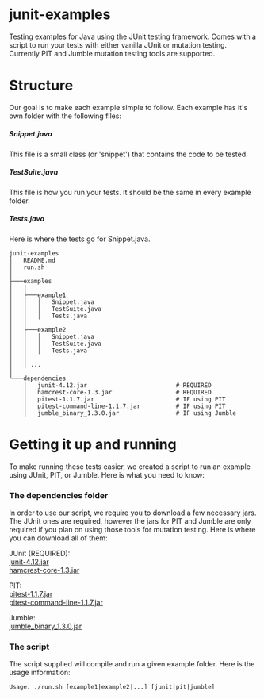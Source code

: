 # junit-examples
Testing examples for Java using the JUnit testing framework. Comes with a script to run your tests with either vanilla JUnit or mutation testing. Currently PIT and Jumble mutation testing tools are supported.

# Structure
Our goal is to make each example simple to follow. Each example has it's own folder with the following files:

##### Snippet.java
This file is a small class (or 'snippet') that contains the code to be tested.

##### TestSuite.java
This file is how you run your tests. It should be the same in every example folder.

##### Tests.java
Here is where the tests go for Snippet.java.

```
junit-examples
│   README.md
│   run.sh
│
├───examples
│   │
│   ├───example1
│   │   │   Snippet.java
│   │   │   TestSuite.java
│   │   │   Tests.java
│   │
│   ├───example2
│   │   │   Snippet.java
│   │   │   TestSuite.java
│   │   │   Tests.java
│   │
│   │ ...
│
└───dependencies
    │   junit-4.12.jar                         # REQUIRED
    │   hamcrest-core-1.3.jar                  # REQUIRED
    │   pitest-1.1.7.jar                       # IF using PIT
    │   pitest-command-line-1.1.7.jar          # IF using PIT
    │   jumble_binary_1.3.0.jar                # IF using Jumble

```

# Getting it up and running
To make running these tests easier, we created a script to run an example using JUnit, PIT, or Jumble. Here is what you need to know:

### The dependencies folder
In order to use our script, we require you to download a few necessary jars. The JUnit ones are required, however the jars for PIT and Jumble are only required if you plan on using those tools for mutation testing. Here is where you can download all of them:

JUnit (REQUIRED):  
[junit-4.12.jar](http://search.maven.org/remotecontent?filepath=junit/junit/4.12/junit-4.12.jar)  
[hamcrest-core-1.3.jar](http://search.maven.org/remotecontent?filepath=org/hamcrest/hamcrest-core/1.3/hamcrest-core-1.3.jar)  

PIT:  
[pitest-1.1.7.jar](https://github.com/hcoles/pitest/releases/download/pitest-parent-1.1.7/pitest-1.1.7.jar)  
[pitest-command-line-1.1.7.jar](https://github.com/hcoles/pitest/releases/download/pitest-parent-1.1.7/pitest-command-line-1.1.7.jar)  

Jumble:  
[jumble_binary_1.3.0.jar](http://sourceforge.net/projects/jumble/files/latest/download?source=typ_redirect)    

### The script

The script supplied will compile and run a given example folder. Here is the usage information:

```
Usage: ./run.sh [example1|example2|...] [junit|pit|jumble]
```
